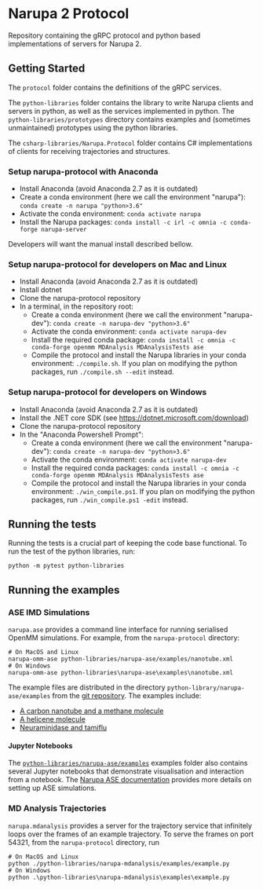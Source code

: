# Narupa 2 Protocol

Repository containing the gRPC protocol and python based implementations 
of servers for Narupa 2. 

## Getting Started

The `protocol` folder contains the definitions of the gRPC services. 

The `python-libraries` folder contains the library to write Narupa clients and
servers in python, as well as the services implemented in python. The
`python-libraries/prototypes` directory contains examples and (sometimes
unmaintained) prototypes using the python libraries.

The `csharp-libraries/Narupa.Protocol` folder contains C# implementations of clients for receiving trajectories and structures.

### Setup narupa-protocol with Anaconda

* Install Anaconda (avoid Anaconda 2.7 as it is outdated)
* Create a conda environment (here we call the environment "narupa"): `conda create -n narupa "python>3.6"`
* Activate the conda environment: `conda activate narupa`
* Install the Narupa packages: `conda install -c irl -c omnia -c conda-forge narupa-server`

Developers will want the manual install described bellow.

### Setup narupa-protocol for developers on Mac and Linux

* Install Anaconda (avoid Anaconda 2.7 as it is outdated)
* Install dotnet
* Clone the narupa-protocol repository
* In a terminal, in the repository root:
    * Create a conda environment (here we call the environment "narupa-dev"): `conda create -n narupa-dev "python>3.6"`
    * Activate the conda environment: `conda activate narupa-dev`
    * Install the required conda package: `conda install -c omnia -c conda-forge openmm MDAnalysis MDAnalysisTests ase`
    * Compile the protocol and install the Narupa libraries in your conda environment: `./compile.sh`. If you plan on
      modifying the python packages, run `./compile.sh --edit` instead.

### Setup narupa-protocol for developers on Windows

* Install Anaconda (avoid Anaconda 2.7 as it is outdated)
* Install the .NET core SDK (see <https://dotnet.microsoft.com/download>)
* Clone the narupa-protocol repository
* In the "Anaconda Powershell Prompt":
    * Create a conda environment (here we call the environment "narupa-dev"): `conda create -n narupa-dev "python>3.6"`
    * Activate the conda environment: `conda activate narupa-dev`
    * Install the required conda packages: `conda install -c omnia -c conda-forge openmm MDAnalysis MDAnalysisTests ase`
    * Compile the protocol and install the Narupa libraries in your conda environment: `./win_compile.ps1`. If you plan on modifying the python packages, run `./win_compile.ps1 -edit` instead.

## Running the tests

Running the tests is a crucial part of keeping the code base functional. To run the test of the python libraries, run:

    python -m pytest python-libraries

## Running the examples

### ASE IMD Simulations 

`narupa.ase` provides a command line interface for running serialised OpenMM simulations. For example, from the `narupa-protocol` directory:
    
    # On MacOS and Linux
    narupa-omm-ase python-libraries/narupa-ase/examples/nanotube.xml 
    # On Windows
    narupa-omm-ase python-libraries\narupa-ase\examples\nanotube.xml 

The example files are distributed in the directory
`python-library/narupa-ase/examples` from the [git repository](https://gitlab.com/intangiblerealities/narupa-protocol/tree/master/python-libraries/narupa-ase/examples).
The examples include:

* [A carbon nanotube and a methane molecule](https://gitlab.com/intangiblerealities/narupa-protocol/raw/master/python-libraries/narupa-ase/examples/nanotube.xml)
* [A helicene molecule](https://gitlab.com/intangiblerealities/narupa-protocol/raw/master/python-libraries/narupa-ase/examples/helicene.xml)
* [Neuraminidase and tamiflu](https://gitlab.com/intangiblerealities/narupa-protocol/raw/master/python-libraries/narupa-ase/examples/neuraminidase.xml)

#### Jupyter Notebooks 

The [`python-libraries/narupa-ase/examples`](https://gitlab.com/intangiblerealities/narupa-protocol/tree/master/python-libraries/narupa-ase/examples) examples folder also contains several
Jupyter notebooks that demonstrate visualisation and interaction from a notebook.
The [Narupa ASE documentation](python-libraries/narupa-ase/README.md) provides more details on setting up ASE simulations.

### MD Analysis Trajectories

`narupa.mdanalysis` provides a server for the trajectory service that infinitely loops over the frames of an example
trajectory. To serve the frames on port 54321, from the `narupa-protocol` directory, run

    # On MacOS and Linux
    python ./python-libraries/narupa-mdanalysis/examples/example.py
    # On Windows
    python .\python-libraries\narupa-mdanalysis\examples\example.py